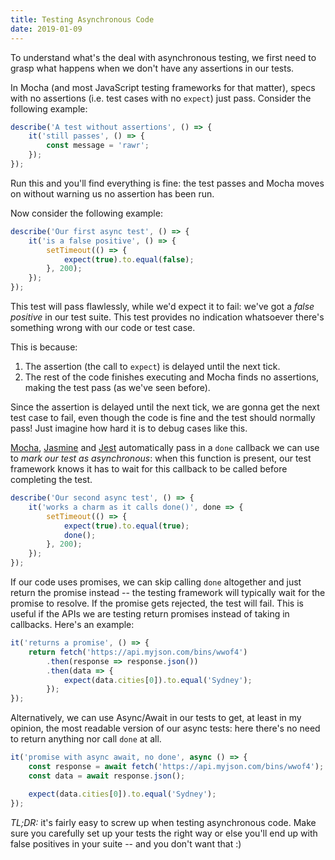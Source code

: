 ```yaml
---
title: Testing Asynchronous Code
date: 2019-01-09
---
```


To understand what's the deal with asynchronous testing, we first need to grasp what happens when we don't have any assertions in our tests.

In Mocha (and most JavaScript testing frameworks for that matter), specs with no assertions (i.e. test cases with no `expect`) just pass. Consider the following example:

```js
describe('A test without assertions', () => {
    it('still passes', () => {
        const message = 'rawr';
    });
});
```

Run this and you'll find everything is fine: the test passes and Mocha moves on without warning us no assertion has been run.

Now consider the following example:

```js
describe('Our first async test', () => {
    it('is a false positive', () => {
        setTimeout(() => {
            expect(true).to.equal(false);
        }, 200);
    });
});
```

This test will pass flawlessly, while we'd expect it to fail: we've got a _false positive_ in our test suite. This test provides no indication whatsoever there's something wrong with our code or test case.

This is because:

1. The assertion (the call to `expect`) is delayed until the next tick.
2. The rest of the code finishes executing and Mocha finds no assertions, making the test pass (as we've seen before).

Since the assertion is delayed until the next tick, we are gonna get the next test case to fail, even though the code is fine and the test should normally pass! Just imagine how hard it is to debug cases like this.

[Mocha](https://mochajs.org/#asynchronous-code), [Jasmine](https://jasmine.github.io/tutorials/async) and [Jest](https://jestjs.io/docs/en/asynchronous#callbacks) automatically pass in a `done` callback we can use to _mark our test as asynchronous_: when this function is present, our test framework knows it has to wait for this callback to be called before completing the test.

```js
describe('Our second async test', () => {
    it('works a charm as it calls done()', done => {
        setTimeout(() => {
            expect(true).to.equal(true);
            done();
        }, 200);
    });
});
```

If our code uses promises, we can skip calling `done` altogether and just return the promise instead -- the testing framework will typically wait for the promise to resolve. If the promise gets rejected, the test will fail. This is useful if the APIs we are testing return promises instead of taking in callbacks. Here's an example:

```js
it('returns a promise', () => {
    return fetch('https://api.myjson.com/bins/wwof4')
        .then(response => response.json())
        .then(data => {
            expect(data.cities[0]).to.equal('Sydney');
        });
});
```

Alternatively, we can use Async/Await in our tests to get, at least in my opinion, the most readable version of our async tests: here there's no need to return anything nor call `done` at all.

```js
it('promise with async await, no done', async () => {
    const response = await fetch('https://api.myjson.com/bins/wwof4');
    const data = await response.json();

    expect(data.cities[0]).to.equal('Sydney');
});
```

_TL;DR:_ it's fairly easy to screw up when testing asynchronous code. Make sure you carefully set up your tests the right way or else you'll end up with false positives in your suite -- and you don't want that :)
